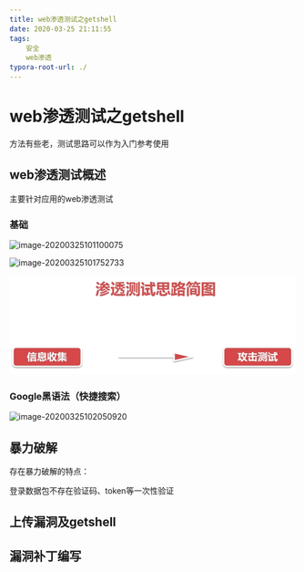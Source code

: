 ```yaml
---
title: web渗透测试之getshell
date: 2020-03-25 21:11:55
tags:
	安全
    web渗透
typora-root-url: ./
---
```

# web渗透测试之getshell

方法有些老，测试思路可以作为入门参考使用

## web渗透测试概述

主要针对应用的web渗透测试

### 基础

![image-20200325101100075](/blog.github.io/images/image-20200325101100075.png)

![image-20200325101752733](/blog.github.io/images/image-20200325101752733.png)

![image-20200325101852912](blog.github.io/images/image-20200325101852912.png)

### Google黑语法（快捷搜索）

![image-20200325102050920](/blog.github.io/images/image-20200325102050920.png)

## 暴力破解

存在暴力破解的特点：

登录数据包不存在验证码、token等一次性验证



## 上传漏洞及getshell



## 漏洞补丁编写

